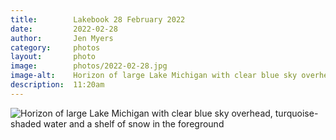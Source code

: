 ```yaml
---
title:        Lakebook 28 February 2022
date:         2022-02-28
author:       Jen Myers
category:     photos
layout:       photo
image:        photos/2022-02-28.jpg
image-alt:    Horizon of large Lake Michigan with clear blue sky overhead, turquoise-shaded water and a shelf of snow in the foreground
description:  11:20am
---
```


<div><img alt="Horizon of large Lake Michigan with clear blue sky overhead, turquoise-shaded water and a shelf of snow in the foreground" src="{{ site.baseurl }}/images/photos/2022-02-28.jpg" /></div>
